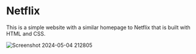 # Netflix

This is a simple website with a similar homepage to Netflix that is built with HTML and CSS.

![Screenshot 2024-05-04 212805](https://github.com/Putti-Chethana/Netflix/assets/136920186/97b38fed-af8f-4b58-99fc-dd3c1262dec0)
